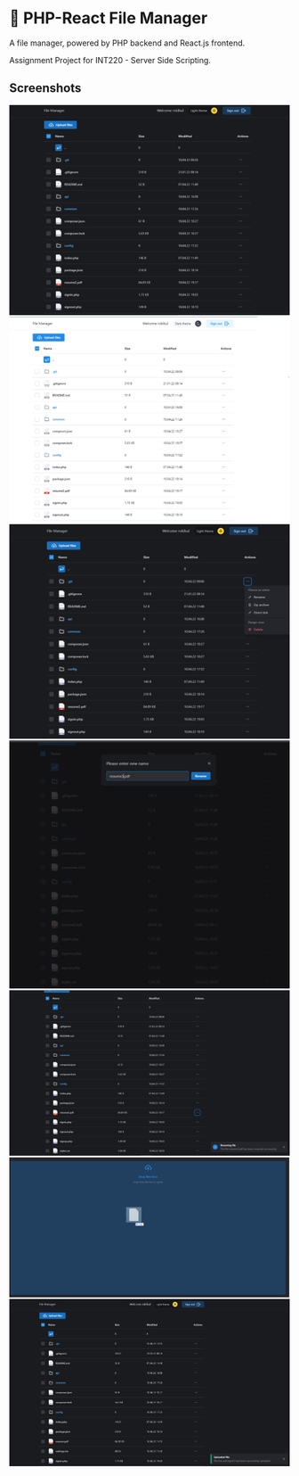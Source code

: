 # 📁 PHP-React File Manager

A file manager, powered by PHP backend and React.js frontend.

Assignment Project for INT220 - Server Side Scripting.

## Screenshots

<center>
  <img src="screenshots/home_dark_1.png" alt='Dark Mode' />
  <img src="screenshots/home_light_2.png" alt='home_light_2' />
  <img src="screenshots/home_dark_action_3.png" alt='home_dark_action_3' />
  <img src="screenshots/home_dark_rename_4.png" alt='home_dark_rename_4' />
  <img src="screenshots/home_dark_rename_success_5.png" alt='home_dark_rename_success_5' />
  <img src="screenshots/home_dark_full_screen_drop_file_6.png" alt='home_dark_full_screen_drop_file_6' />
  <img src="screenshots/home_dark_upload_success_7.png" alt='home_dark_upload_success_7' />
<center>
